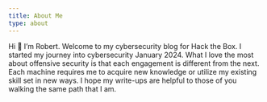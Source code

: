 ```yaml
---
title: About Me
type: about
---
```


Hi 👋 I’m Robert. Welcome to my cybersecurity blog for Hack the Box. I started my journey into cybersecurity January 2024. What I love the most about offensive security is that each engagement is different from the next. Each machine requires me to acquire new knowledge or utilize my existing skill set in new ways. I hope my write-ups are helpful to those of you walking the same path that I am.
